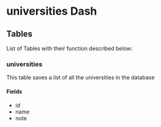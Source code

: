 # universities Dash

## Tables

List of Tables with their function described below:

### universities

This table saves a list of all the universities in the database

#### Fields

- id
- name
- note
